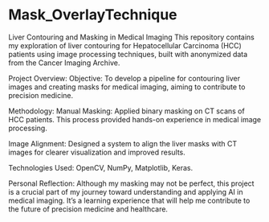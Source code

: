 # Mask_OverlayTechnique

Liver Contouring and Masking in Medical Imaging 
This repository contains my exploration of liver contouring for Hepatocellular Carcinoma (HCC) patients using image processing techniques, built with anonymized data from the Cancer Imaging Archive.

Project Overview:
Objective: To develop a pipeline for contouring liver images and creating masks for medical imaging, aiming to contribute to precision medicine.

Methodology:
Manual Masking: Applied binary masking on CT scans of HCC patients. This process provided hands-on experience in medical image processing.

Image Alignment: Designed a system to align the liver masks with CT images for clearer visualization and improved results.

Technologies Used: OpenCV, NumPy, Matplotlib, Keras.

Personal Reflection:
Although my masking may not be perfect, this project is a crucial part of my journey toward understanding and applying AI in medical imaging. It’s a learning experience that will help me contribute to the future of precision medicine and healthcare.
